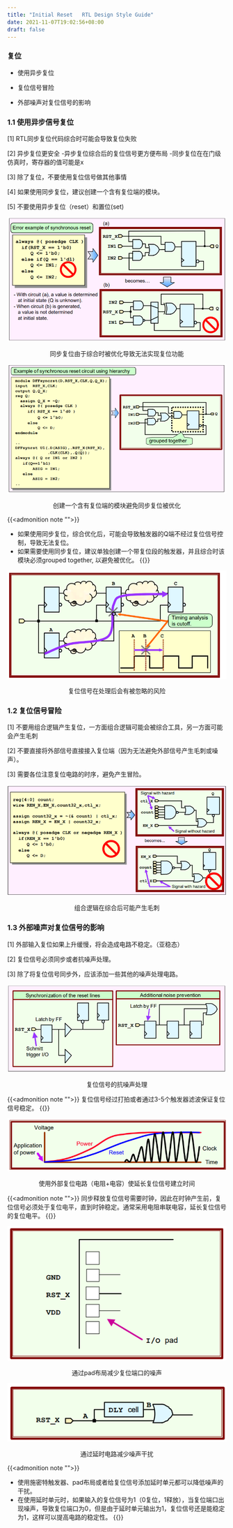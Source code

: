 ```yaml
---
title: "Initial Reset   RTL Design Style Guide"
date: 2021-11-07T19:02:56+08:00
draft: false
---
```


### 复位

* 使用异步复位

* 复位信号冒险

* 外部噪声对复位信号的影响

<!--more-->


### 1.1 使用异步信号复位

[1] RTL同步复位代码综合时可能会导致复位失败

[2] 异步复位更安全
    -异步复位综合后的复位信号更方便布局
    -同步复位在在门级仿真时，寄存器的值可能是x

[3] 除了复位，不要使用复位信号做其他事情

[4] 如果使用同步复位，建议创建一个含有复位端的模块。

[5] 不要使用异步复位（reset）和置位(set)


<div align=center>

!["同步复位由于综合时被优化导致无法实现复位功能"](/images/RTL_DESIGN_STYLE/1-3-1.png)

同步复位由于综合时被优化导致无法实现复位功能

!["创建一个含有复位端的模块避免同步复位被优化"](/images/RTL_DESIGN_STYLE/1-3-3.png)

创建一个含有复位端的模块避免同步复位被优化

</div>


{{<admonition note "">}}
* 如果使用同步复位，综合优化后，可能会导致触发器的Q端不经过复位信号控制，导致无法复位。
* 如果需要使用同步复位，建议单独创建一个带复位段的触发器，并且综合时该模块必须grouped together, 以避免被优化。
{{</admonition>}}


<div align=center>

!["这种情况异步复位在时序检查时会被忽略"](/images/RTL_DESIGN_STYLE/1-3-2.png)

复位信号在处理后会有被忽略的风险

</div>


### 1.2 复位信号冒险

[1] 不要用组合逻辑产生复位，一方面组合逻辑可能会被综合工具，另一方面可能会产生毛刺

[2] 不要直接将外部信号直接接入复位端（因为无法避免外部信号产生毛刺或噪声）。

[3] 需要各位注意复位电路的时序，避免产生冒险。

<div align=center>

!["组合逻辑在综合后可能产生毛刺"](/images/RTL_DESIGN_STYLE/1-3-4.png)

组合逻辑在综合后可能产生毛刺

</div>


### 1.3 外部噪声对复位信号的影响

[1] 外部输入复位如果上升缓慢，将会造成电路不稳定。（亚稳态）

[2] 复位信号必须同步或者抗噪声处理。

[3] 除了将复位信号同步外，应该添加一些其他的噪声处理电路。


<div align=center>

!["复位信号的同步处理和抗噪声处理"](/images/RTL_DESIGN_STYLE/1-3-5.png)

复位信号的抗噪声处理

</div>


{{<admonition note "">}}
复位信号经过打拍或者通过3-5个触发器滤波保证复位信号稳定。
{{</admonition>}}


<div align=center>

!["使用外部复位电路（电阻+电容）使延长复位信号建立时间"](/images/RTL_DESIGN_STYLE/1-3-6.png)

使用外部复位电路（电阻+电容）使延长复位信号建立时间

</div>


{{<admonition note "">}}
同步释放复位信号需要时钟，因此在时钟产生前，复位信号必须处于复位电平，直到时钟稳定。通常采用电阻串联电容，延长复位信号的复位电平。
{{</admonition>}}


<div align=center>

!["通过pad布局减少复位端口的噪声"](/images/RTL_DESIGN_STYLE/1-3-7.png)

通过pad布局减少复位端口的噪声

!["通过延时电路减少噪声干扰"](/images/RTL_DESIGN_STYLE/1-3-8.png)

通过延时电路减少噪声干扰

</div>


{{<admonition note "">}}
* 使用施密特触发器、pad布局或者给复位信号添加延时单元都可以降低噪声的干扰。
* 在使用延时单元时，如果输入的复位信号为1（0复位，1释放），当复位端口出现噪声，导致复位端口为0，但是由于延时单元输出为1，复位信号还是能稳定为1，这样可以提高电路的稳定性。
{{</admonition>}}